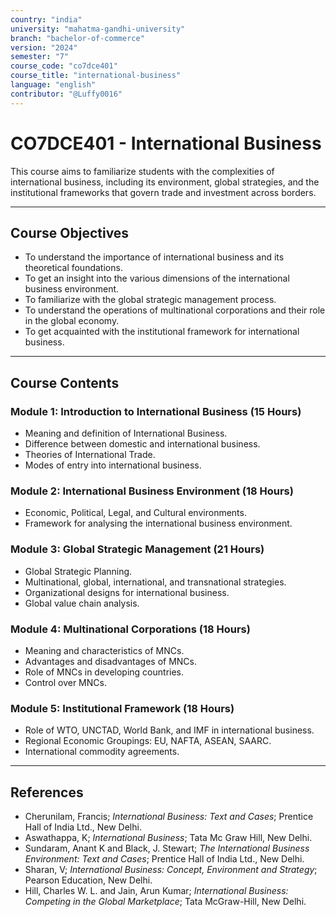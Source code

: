 ```yaml
---
country: "india"
university: "mahatma-gandhi-university"
branch: "bachelor-of-commerce"
version: "2024"
semester: "7"
course_code: "co7dce401"
course_title: "international-business"
language: "english"
contributor: "@Luffy0016"
---
```

# CO7DCE401 - International Business

This course aims to familiarize students with the complexities of international business, including its environment, global strategies, and the institutional frameworks that govern trade and investment across borders.

---
## Course Objectives

* To understand the importance of international business and its theoretical foundations.
* To get an insight into the various dimensions of the international business environment.
* To familiarize with the global strategic management process.
* To understand the operations of multinational corporations and their role in the global economy.
* To get acquainted with the institutional framework for international business.

---
## Course Contents

### Module 1: Introduction to International Business (15 Hours)
* Meaning and definition of International Business.
* Difference between domestic and international business.
* Theories of International Trade.
* Modes of entry into international business.

### Module 2: International Business Environment (18 Hours)
* Economic, Political, Legal, and Cultural environments.
* Framework for analysing the international business environment.

### Module 3: Global Strategic Management (21 Hours)
* Global Strategic Planning.
* Multinational, global, international, and transnational strategies.
* Organizational designs for international business.
* Global value chain analysis.

### Module 4: Multinational Corporations (18 Hours)
* Meaning and characteristics of MNCs.
* Advantages and disadvantages of MNCs.
* Role of MNCs in developing countries.
* Control over MNCs.

### Module 5: Institutional Framework (18 Hours)
* Role of WTO, UNCTAD, World Bank, and IMF in international business.
* Regional Economic Groupings: EU, NAFTA, ASEAN, SAARC.
* International commodity agreements.

---
## References
* Cherunilam, Francis; *International Business: Text and Cases*; Prentice Hall of India Ltd., New Delhi.
* Aswathappa, K; *International Business*; Tata Mc Graw Hill, New Delhi.
* Sundaram, Anant K and Black, J. Stewart; *The International Business Environment: Text and Cases*; Prentice Hall of India Ltd., New Delhi.
* Sharan, V; *International Business: Concept, Environment and Strategy*; Pearson Education, New Delhi.
* Hill, Charles W. L. and Jain, Arun Kumar; *International Business: Competing in the Global Marketplace*; Tata McGraw-Hill, New Delhi.